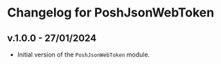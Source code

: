 # Changelog for PoshJsonWebToken

## v.1.0.0 - 27/01/2024

+ Initial version of the `PoshJsonWebToken` module.
